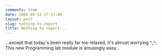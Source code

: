 ```yaml
---
comments: true
date: 2004-04-22 17:17:00
layout: post
slug: nothing-to-report
title: Nothing to report...
---
```


...except that today's been really far too relaxed, it's almost worrying ^_^;  This new Programming lab module is amusingly easy...  



